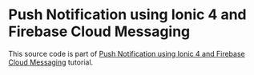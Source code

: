 # Push Notification using Ionic 4 and Firebase Cloud Messaging

This source code is part of [Push Notification using Ionic 4 and Firebase Cloud Messaging]() tutorial.
